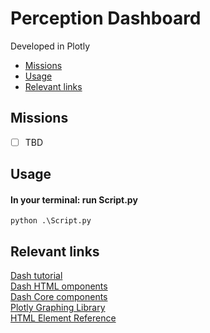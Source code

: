 



# Perception Dashboard 
 Developed in Plotly

  - [Missions](#missions)
  - [Usage](#usage)
  - [Relevant links](#relevant-links)


## Missions
- [ ] TBD

## Usage
#### In your terminal: run Script.py
``` 
python .\Script.py 
```

## Relevant links
[Dash tutorial](https://dash.plotly.com/)\
[Dash HTML omponents](https://dash.plotly.com/dash-html-components)\
[Dash Core components](https://dash.plotly.com/dash-core-components)\
[Plotly Graphing Library](https://plotly.com/python/)\
[HTML Element Reference](https://www.w3schools.com/TAGS/default.asp)
